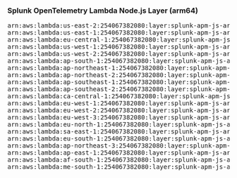 <h3>Splunk OpenTelemetry Lambda Node.js Layer (arm64)</h3>

<pre>
arn:aws:lambda:us-east-2:254067382080:layer:splunk-apm-js-arm:15
arn:aws:lambda:us-east-1:254067382080:layer:splunk-apm-js-arm:15
arn:aws:lambda:eu-central-1:254067382080:layer:splunk-apm-js-arm:15
arn:aws:lambda:us-west-1:254067382080:layer:splunk-apm-js-arm:15
arn:aws:lambda:us-west-2:254067382080:layer:splunk-apm-js-arm:15
arn:aws:lambda:ap-south-1:254067382080:layer:splunk-apm-js-arm:15
arn:aws:lambda:ap-northeast-1:254067382080:layer:splunk-apm-js-arm:15
arn:aws:lambda:ap-northeast-2:254067382080:layer:splunk-apm-js-arm:15
arn:aws:lambda:ap-southeast-1:254067382080:layer:splunk-apm-js-arm:15
arn:aws:lambda:ap-southeast-2:254067382080:layer:splunk-apm-js-arm:15
arn:aws:lambda:ca-central-1:254067382080:layer:splunk-apm-js-arm:15
arn:aws:lambda:eu-west-1:254067382080:layer:splunk-apm-js-arm:15
arn:aws:lambda:eu-west-2:254067382080:layer:splunk-apm-js-arm:15
arn:aws:lambda:eu-west-3:254067382080:layer:splunk-apm-js-arm:15
arn:aws:lambda:eu-north-1:254067382080:layer:splunk-apm-js-arm:15
arn:aws:lambda:sa-east-1:254067382080:layer:splunk-apm-js-arm:15
arn:aws:lambda:eu-south-1:254067382080:layer:splunk-apm-js-arm:15
arn:aws:lambda:ap-northeast-3:254067382080:layer:splunk-apm-js-arm:15
arn:aws:lambda:ap-east-1:254067382080:layer:splunk-apm-js-arm:15
arn:aws:lambda:af-south-1:254067382080:layer:splunk-apm-js-arm:15
arn:aws:lambda:me-south-1:254067382080:layer:splunk-apm-js-arm:15
</pre>
